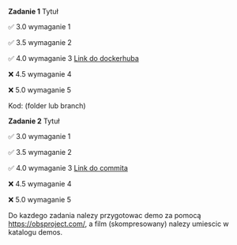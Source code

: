 **Zadanie 1** Tytuł

:white_check_mark: 3.0 wymaganie 1

:white_check_mark: 3.5 wymaganie 2

:white_check_mark: 4.0 wymaganie 3 [Link do dockerhuba](https://hub.docker.com/repository/docker/bkaj/zad1-ebiznes/general)

:x: 4.5 wymaganie 4

:x: 5.0 wymaganie 5


Kod: (folder lub branch)

**Zadanie 2** Tytuł

:white_check_mark: 3.0 wymaganie 1

:white_check_mark: 3.5 wymaganie 2

:white_check_mark: 4.0 wymaganie 3 [Link do commita](https://github.com/bkajj/ebiznes/commit/725cbb4c11c79559d2c46997aa97befb7235d493)

:x: 4.5 wymaganie 4

:x: 5.0 wymaganie 5


Do kazdego zadania nalezy przygotowac demo za pomocą https://obsproject.com/, a film (skompresowany) nalezy umiescic w katalogu demos.
